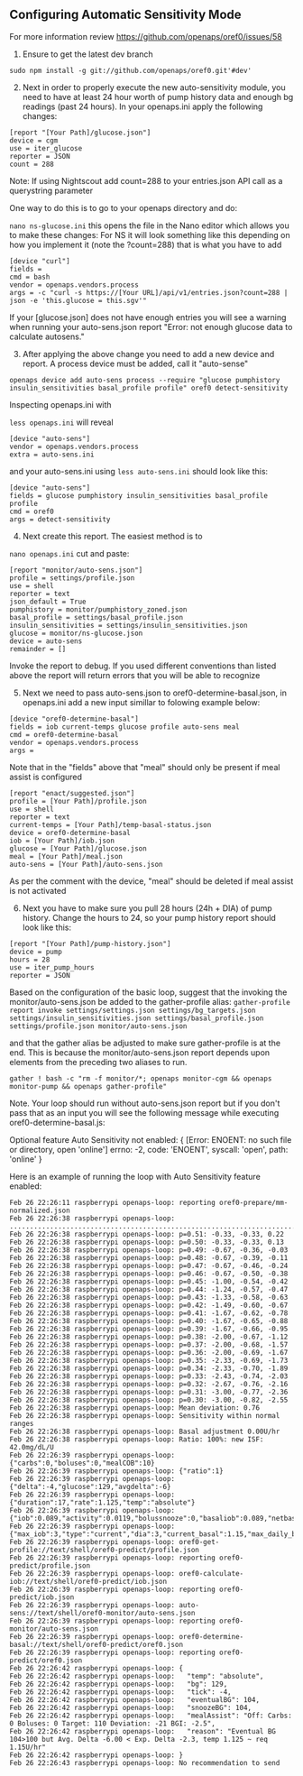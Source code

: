 ## Configuring Automatic Sensitivity Mode

For more information review https://github.com/openaps/oref0/issues/58

1)	Ensure to get the latest dev branch
```
sudo npm install -g git://github.com/openaps/oref0.git'#dev'
```


2)	Next in order to properly execute the new auto-sensitivity module, you need to have at least 24 hour worth of pump history data and enough bg readings (past 24 hours).
In your openaps.ini apply the following changes:
```
[report "[Your Path]/glucose.json"]
device = cgm
use = iter_glucose
reporter = JSON
count = 288
```

Note: If using Nightscout add count=288 to your entries.json API call as a querystring parameter

One way to do this is to go to your openaps directory and do:

`nano ns-glucose.ini`
this opens the file in the Nano editor which allows you to make these changes:
For NS it will look something like this depending on how you implement it (note the ?count=288)  that is what you have to add
```
[device "curl"]
fields = 
cmd = bash
vendor = openaps.vendors.process
args = -c "curl -s https://[Your URL]/api/v1/entries.json?count=288 | json -e 'this.glucose = this.sgv'"
```


If your [glucose.json] does not have enough entries you will see a warning when running your auto-sens.json report "Error: not enough glucose data to calculate autosens."

3)	After applying the above change you need to add a new device and report.
A process device must be added, call it "auto-sense"

`openaps device add auto-sens process --require "glucose pumphistory insulin_sensitivities basal_profile profile" oref0 detect-sensitivity`

Inspecting openaps.ini with

`less openaps.ini` will reveal

```
[device "auto-sens"]
vendor = openaps.vendors.process
extra = auto-sens.ini
```
and your auto-sens.ini using `less auto-sens.ini` should look like this:
```
[device "auto-sens"]
fields = glucose pumphistory insulin_sensitivities basal_profile profile
cmd = oref0
args = detect-sensitivity
```

4) Next create this report. The easiest method is to 

`nano openaps.ini` cut and paste:
```
[report "monitor/auto-sens.json"]
profile = settings/profile.json
use = shell
reporter = text
json_default = True
pumphistory = monitor/pumphistory_zoned.json
basal_profile = settings/basal_profile.json
insulin_sensitivities = settings/insulin_sensitivities.json
glucose = monitor/ns-glucose.json
device = auto-sens
remainder = []
```
Invoke the report to debug.  If you used different conventions than listed above the report will return errors that you will be able to recognize

5) Next we need to pass auto-sens.json to oref0-determine-basal.json, in openaps.ini add a new input simillar to folowing example below:
```
[device "oref0-determine-basal"]
fields = iob current-temps glucose profile auto-sens meal
cmd = oref0-determine-basal
vendor = openaps.vendors.process
args = 
```

Note that in the "fields" above that "meal" should only be present if meal assist is configured

```
[report "enact/suggested.json"]
profile = [Your Path]/profile.json
use = shell
reporter = text
current-temps = [Your Path]/temp-basal-status.json
device = oref0-determine-basal
iob = [Your Path]/iob.json
glucose = [Your Path]/glucose.json
meal = [Your Path]/meal.json
auto-sens = [Your Path]/auto-sens.json
```
As per the comment with the device, "meal" should be deleted if meal assist is not activated

6) Next you have to make sure you pull 28 hours (24h + DIA) of pump history.  Change the hours to 24, so your pump history report should look like this:
```
[report "[Your Path]/pump-history.json"]
device = pump
hours = 28
use = iter_pump_hours
reporter = JSON
```

Based on the configuration of the basic loop, suggest that the invoking the monitor/auto-sens.json be added to the gather-profile alias:
`gather-profile report invoke settings/settings.json settings/bg_targets.json settings/insulin_sensitivities.json settings/basal_profile.json settings/profile.json monitor/auto-sens.json`

and that the gather alias be adjusted to make sure gather-profile is at the end. This is because the monitor/auto-sens.json report depends upon elements from the preceding two aliases to run. 

`gather ! bash -c "rm -f monitor/*; openaps monitor-cgm && openaps monitor-pump && openaps gather-profile"`

Note. Your loop should run without auto-sens.json report but if you don't pass that as an input you will see the following message while executing oref0-determine-basal.js:

Optional feature Auto Sensitivity not enabled:  { [Error: ENOENT: no such file or directory, open 'online'] errno: -2, code: 'ENOENT', syscall: 'open', path: 'online' }

Here is an example of running the loop with Auto Sensitivity feature enabled:
```
Feb 26 22:26:11 raspberrypi openaps-loop: reporting oref0-prepare/mm-normalized.json
Feb 26 22:26:38 raspberrypi openaps-loop: ...............................................................................................................................................................................................................................................................................................
Feb 26 22:26:38 raspberrypi openaps-loop: p=0.51: -0.33, -0.33, 0.22
Feb 26 22:26:38 raspberrypi openaps-loop: p=0.50: -0.33, -0.33, 0.13
Feb 26 22:26:38 raspberrypi openaps-loop: p=0.49: -0.67, -0.36, -0.03
Feb 26 22:26:38 raspberrypi openaps-loop: p=0.48: -0.67, -0.39, -0.11
Feb 26 22:26:38 raspberrypi openaps-loop: p=0.47: -0.67, -0.46, -0.24
Feb 26 22:26:38 raspberrypi openaps-loop: p=0.46: -0.67, -0.50, -0.38
Feb 26 22:26:38 raspberrypi openaps-loop: p=0.45: -1.00, -0.54, -0.42
Feb 26 22:26:38 raspberrypi openaps-loop: p=0.44: -1.24, -0.57, -0.47
Feb 26 22:26:38 raspberrypi openaps-loop: p=0.43: -1.33, -0.58, -0.63
Feb 26 22:26:38 raspberrypi openaps-loop: p=0.42: -1.49, -0.60, -0.67
Feb 26 22:26:38 raspberrypi openaps-loop: p=0.41: -1.67, -0.62, -0.78
Feb 26 22:26:38 raspberrypi openaps-loop: p=0.40: -1.67, -0.65, -0.88
Feb 26 22:26:38 raspberrypi openaps-loop: p=0.39: -1.67, -0.66, -0.95
Feb 26 22:26:38 raspberrypi openaps-loop: p=0.38: -2.00, -0.67, -1.12
Feb 26 22:26:38 raspberrypi openaps-loop: p=0.37: -2.00, -0.68, -1.57
Feb 26 22:26:38 raspberrypi openaps-loop: p=0.36: -2.00, -0.69, -1.67
Feb 26 22:26:38 raspberrypi openaps-loop: p=0.35: -2.33, -0.69, -1.73
Feb 26 22:26:38 raspberrypi openaps-loop: p=0.34: -2.33, -0.70, -1.89
Feb 26 22:26:38 raspberrypi openaps-loop: p=0.33: -2.43, -0.74, -2.03
Feb 26 22:26:38 raspberrypi openaps-loop: p=0.32: -2.67, -0.76, -2.16
Feb 26 22:26:38 raspberrypi openaps-loop: p=0.31: -3.00, -0.77, -2.36
Feb 26 22:26:38 raspberrypi openaps-loop: p=0.30: -3.00, -0.82, -2.55
Feb 26 22:26:38 raspberrypi openaps-loop: Mean deviation: 0.76
Feb 26 22:26:38 raspberrypi openaps-loop: Sensitivity within normal ranges
Feb 26 22:26:38 raspberrypi openaps-loop: Basal adjustment 0.00U/hr
Feb 26 22:26:38 raspberrypi openaps-loop: Ratio: 100%: new ISF: 42.0mg/dL/U
Feb 26 22:26:39 raspberrypi openaps-loop: {"carbs":0,"boluses":0,"mealCOB":10}
Feb 26 22:26:39 raspberrypi openaps-loop: {"ratio":1}
Feb 26 22:26:39 raspberrypi openaps-loop: {"delta":-4,"glucose":129,"avgdelta":-6}
Feb 26 22:26:39 raspberrypi openaps-loop: {"duration":17,"rate":1.125,"temp":"absolute"}
Feb 26 22:26:39 raspberrypi openaps-loop: {"iob":0.089,"activity":0.0119,"bolussnooze":0,"basaliob":0.089,"netbasalinsulin":1.4,"hightempinsulin":1.8}
Feb 26 22:26:39 raspberrypi openaps-loop: {"max_iob":3,"type":"current","dia":3,"current_basal":1.15,"max_daily_basal":1.15,"max_basal":3,"min_bg":100,"max_bg":120,"sens":42,"carb_ratio":10}
Feb 26 22:26:39 raspberrypi openaps-loop: oref0-get-profile://text/shell/oref0-predict/profile.json
Feb 26 22:26:39 raspberrypi openaps-loop: reporting oref0-predict/profile.json
Feb 26 22:26:39 raspberrypi openaps-loop: oref0-calculate-iob://text/shell/oref0-predict/iob.json
Feb 26 22:26:39 raspberrypi openaps-loop: reporting oref0-predict/iob.json
Feb 26 22:26:39 raspberrypi openaps-loop: auto-sens://text/shell/oref0-monitor/auto-sens.json
Feb 26 22:26:39 raspberrypi openaps-loop: reporting oref0-monitor/auto-sens.json
Feb 26 22:26:39 raspberrypi openaps-loop: oref0-determine-basal://text/shell/oref0-predict/oref0.json
Feb 26 22:26:39 raspberrypi openaps-loop: reporting oref0-predict/oref0.json
Feb 26 22:26:42 raspberrypi openaps-loop: {
Feb 26 22:26:42 raspberrypi openaps-loop:   "temp": "absolute",
Feb 26 22:26:42 raspberrypi openaps-loop:   "bg": 129,
Feb 26 22:26:42 raspberrypi openaps-loop:   "tick": -4,
Feb 26 22:26:42 raspberrypi openaps-loop:   "eventualBG": 104,
Feb 26 22:26:42 raspberrypi openaps-loop:   "snoozeBG": 104,
Feb 26 22:26:42 raspberrypi openaps-loop:   "mealAssist": "Off: Carbs: 0 Boluses: 0 Target: 110 Deviation: -21 BGI: -2.5",
Feb 26 22:26:42 raspberrypi openaps-loop:   "reason": "Eventual BG 104>100 but Avg. Delta -6.00 < Exp. Delta -2.3, temp 1.125 ~ req 1.15U/hr"
Feb 26 22:26:42 raspberrypi openaps-loop: }
Feb 26 22:26:43 raspberrypi openaps-loop: No recommendation to send
```




